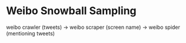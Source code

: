 # Weibo Snowball Sampling

weibo crawler (tweets) -> weibo scraper (screen name) -> weibo spider (mentioning tweets)